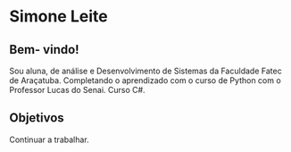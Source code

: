 # Simone Leite

## Bem- vindo!

Sou aluna, de análise e Desenvolvimento de Sistemas da Faculdade Fatec de Araçatuba. Completando o aprendizado com o curso de Python com o Professor Lucas do Senai. Curso C#.

## Objetivos

Continuar a trabalhar.